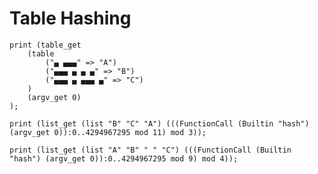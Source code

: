 # Table Hashing

```polygolf
print (table_get
    (table
        ("▄ ▄▄▄" => "A")
        ("▄▄▄ ▄ ▄ ▄" => "B")
        ("▄▄▄ ▄ ▄▄▄ ▄" => "C")
    )
    (argv_get 0)
);
```

```polygolf hashing.testTableHashing(999)
print (list_get (list "B" "C" "A") (((FunctionCall (Builtin "hash") (argv_get 0)):0..4294967295 mod 11) mod 3));
```

```polygolf hashing.testTableHashing(9)
print (list_get (list "A" "B" " " "C") (((FunctionCall (Builtin "hash") (argv_get 0)):0..4294967295 mod 9) mod 4));
```
